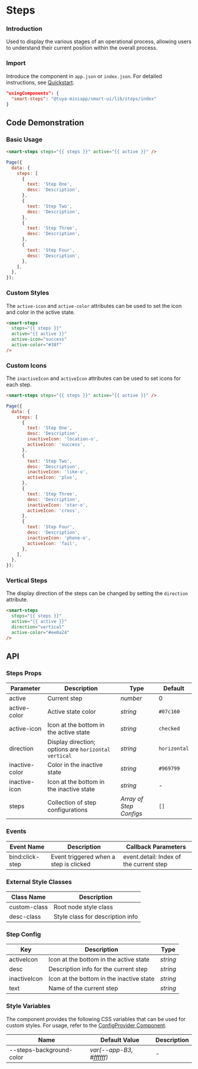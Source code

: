 # Steps

### Introduction

Used to display the various stages of an operational process, allowing users to understand their current position within the overall process.

### Import

Introduce the component in `app.json` or `index.json`. For detailed instructions, see [Quickstart](/material/smartui?comId=help-getting-started&appType=miniapp).

```json
"usingComponents": {
  "smart-steps": "@tuya-miniapp/smart-ui/lib/steps/index"
}
```

## Code Demonstration

### Basic Usage

```html
<smart-steps steps="{{ steps }}" active="{{ active }}" />
```

```javascript
Page({
  data: {
    steps: [
      {
        text: 'Step One',
        desc: 'Description',
      },
      {
        text: 'Step Two',
        desc: 'Description',
      },
      {
        text: 'Step Three',
        desc: 'Description',
      },
      {
        text: 'Step Four',
        desc: 'Description',
      },
    ],
  },
});
```

### Custom Styles

The `active-icon` and `active-color` attributes can be used to set the icon and color in the active state.

```html
<smart-steps
  steps="{{ steps }}"
  active="{{ active }}"
  active-icon="success"
  active-color="#38f"
/>
```

### Custom Icons

The `inactiveIcon` and `activeIcon` attributes can be used to set icons for each step.

```html
<smart-steps steps="{{ steps }}" active="{{ active }}" />
```

```javascript
Page({
  data: {
    steps: [
      {
        text: 'Step One',
        desc: 'Description',
        inactiveIcon: 'location-o',
        activeIcon: 'success',
      },
      {
        text: 'Step Two',
        desc: 'Description',
        inactiveIcon: 'like-o',
        activeIcon: 'plus',
      },
      {
        text: 'Step Three',
        desc: 'Description',
        inactiveIcon: 'star-o',
        activeIcon: 'cross',
      },
      {
        text: 'Step Four',
        desc: 'Description',
        inactiveIcon: 'phone-o',
        activeIcon: 'fail',
      },
    ],
  },
});
```

### Vertical Steps

The display direction of the steps can be changed by setting the `direction` attribute.

```html
<smart-steps
  steps="{{ steps }}"
  active="{{ active }}"
  direction="vertical"
  active-color="#ee0a24"
/>
```

## API

### Steps Props

| Parameter      | Description                                        | Type                | Default       |
| -------------- | -------------------------------------------------- | ------------------- | ------------- |
| active         | Current step                                       | _number_            | 0             |
| active-color   | Active state color                                 | _string_            | `#07c160`     |
| active-icon    | Icon at the bottom in the active state             | _string_            | `checked`     |
| direction      | Display direction; options are `horizontal` `vertical` | _string_            | `horizontal`  |
| inactive-color | Color in the inactive state                        | _string_            | `#969799`     |
| inactive-icon  | Icon at the bottom in the inactive state           | _string_            | -             |
| steps          | Collection of step configurations                  | _Array of Step Configs_ | `[]`          |

### Events

| Event Name     | Description                | Callback Parameters         |
| -------------- | -------------------------- | --------------------------- |
| bind:click-step| Event triggered when a step is clicked | event.detail: Index of the current step |

### External Style Classes

| Class Name     | Description               |
| -------------- | ------------------------- |
| custom-class   | Root node style class     |
| desc-class     | Style class for description info |

### Step Config

| Key           | Description                                         | Type     |
| ------------- | --------------------------------------------------- | -------- |
| activeIcon    | Icon at the bottom in the active state              | _string_ |
| desc          | Description info for the current step               | _string_ |
| inactiveIcon  | Icon at the bottom in the inactive state            | _string_ |
| text          | Name of the current step                            | _string_ |

### Style Variables

The component provides the following CSS variables that can be used for custom styles. For usage, refer to the [ConfigProvider Component](/material/smartui?comId=config-provider&appType=miniapp).

| Name                          | Default Value                             | Description |
| ----------------------------- | ----------------------------------------- | ----------- |
| --steps-background-color | _var(--app-B3, #ffffff)_ | - |
